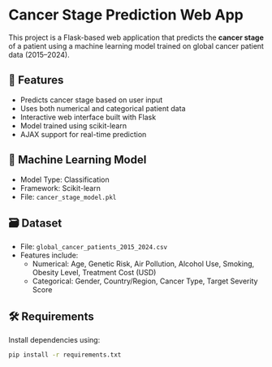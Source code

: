 # Cancer Stage Prediction Web App

This project is a Flask-based web application that predicts the **cancer stage** of a patient using a machine learning model trained on global cancer patient data (2015–2024).

## 🚀 Features

- Predicts cancer stage based on user input
- Uses both numerical and categorical patient data
- Interactive web interface built with Flask
- Model trained using scikit-learn
- AJAX support for real-time prediction

## 🧠 Machine Learning Model

- Model Type: Classification
- Framework: Scikit-learn
- File: `cancer_stage_model.pkl`

## 🗃️ Dataset

- File: `global_cancer_patients_2015_2024.csv`
- Features include:
  - Numerical: Age, Genetic Risk, Air Pollution, Alcohol Use, Smoking, Obesity Level, Treatment Cost (USD)
  - Categorical: Gender, Country/Region, Cancer Type, Target Severity Score

## 🛠️ Requirements

Install dependencies using:

```bash
pip install -r requirements.txt
